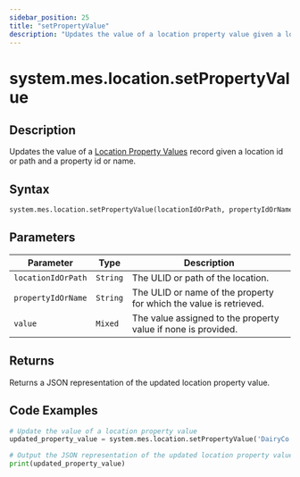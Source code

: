 ```yaml
---
sidebar_position: 25
title: "setPropertyValue"
description: "Updates the value of a location property value given a location object and a property object."
---
```


# system.mes.location.setPropertyValue

## Description

Updates the value of a [Location Property Values](../../data-model/location-model/location-property-value) record given 
a location id or path and a property id or name.

## Syntax
```python
system.mes.location.setPropertyValue(locationIdOrPath, propertyIdOrName, value)
```

## Parameters

| Parameter          | Type            | Description                                                        |
|--------------------|-----------------|--------------------------------------------------------------------|
| `locationIdOrPath` | `String`        | The ULID or path of the location.                                  |
| `propertyIdOrName` | `String`        | The ULID or name of the property for which the value is retrieved. |
| `value`            | `Mixed`         | The value assigned to the property value if none is provided.      |

## Returns

Returns a JSON representation of the updated location property value.

## Code Examples

```python
# Update the value of a location property value
updated_property_value = system.mes.location.setPropertyValue('DairyCo', 'Cows', 200)

# Output the JSON representation of the updated location property value
print(updated_property_value)
```